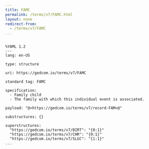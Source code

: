 ```yaml
---
title: FAMC
permalink: /terms/v7/FAMC.html
layout: none
redirect-from:
  - /terms/v7/FAMC
...
```


```

%YAML 1.2
---
lang: en-US

type: structure

uri: https://gedcom.io/terms/v7/FAMC

standard tag: FAMC

specification:
  - Family child
  - The family with which this individual event is associated.

payload: "@<https://gedcom.io/terms/v7/record-FAM>@"

substructures: {}

superstructures:
  "https://gedcom.io/terms/v7/BIRT": "{0:1}"
  "https://gedcom.io/terms/v7/CHR": "{0:1}"
  "https://gedcom.io/terms/v7/SLGC": "{1:1}"
...

```
